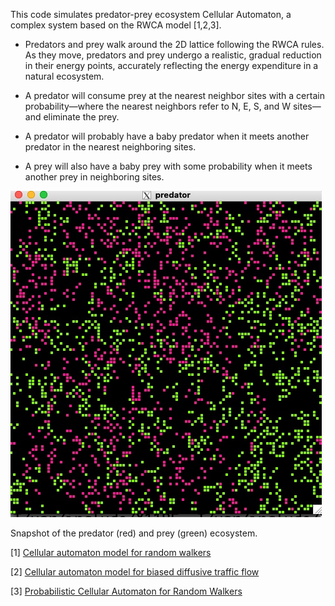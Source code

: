 
This code simulates predator-prey ecosystem Cellular Automaton, a
complex system based on the RWCA model [1,2,3].

- Predators and prey walk around the 2D lattice following the RWCA
  rules.  As they move, predators and prey undergo a realistic,
  gradual reduction in their energy points, accurately reflecting the
  energy expenditure in a natural ecosystem.

- A predator will consume prey at the nearest neighbor sites with a
  certain probability—where the nearest neighbors refer to N, E, S,
  and W sites—and eliminate the prey.

- A predator will probably have a baby predator when it meets another
  predator in the nearest neighboring sites.

- A prey will also have a baby prey with some probability when it
  meets another prey in neighboring sites.

![](images/fig1.jpg)

Snapshot of the predator (red) and prey (green) ecosystem.

[1] [Cellular automaton model for random walkers](https://journals.aps.org/prl/abstract/10.1103/PhysRevLett.77.1675)

[2] [Cellular automaton model for biased diffusive traffic flow](https://journals.jps.jp/doi/abs/10.1143/JPSJ.65.3415)

[3] [Probabilistic Cellular Automaton for Random Walkers](https://journals.jps.jp/doi/abs/10.1143/JPSJ.69.1352)

